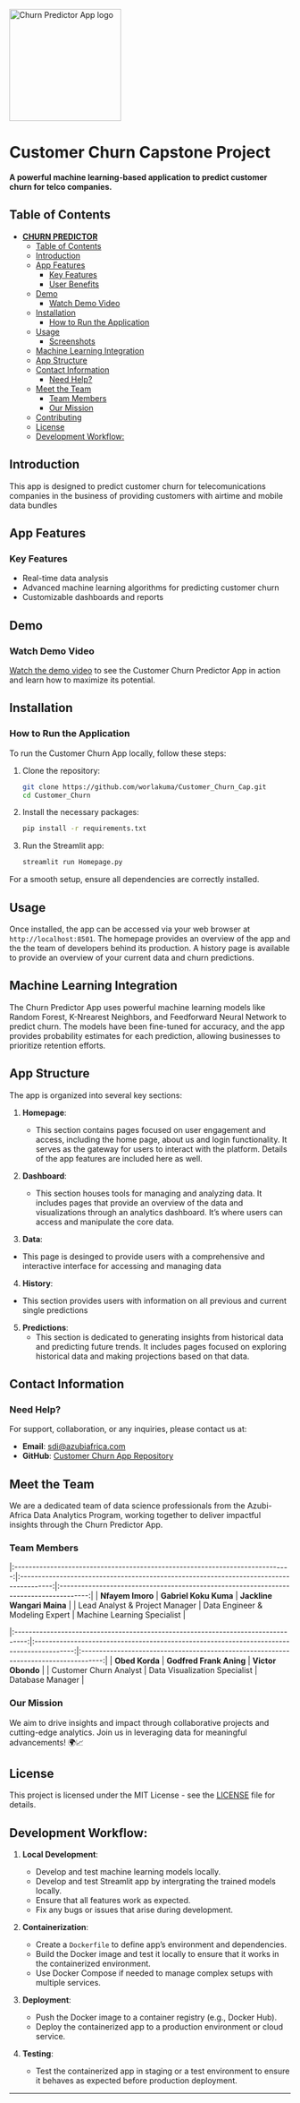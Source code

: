 <img src="./assets/team_logo.svg" alt="Churn Predictor App logo" style="margin-top:0px;width:200px"></img>

# **Customer Churn Capstone Project**

**A powerful machine learning-based application to predict customer churn for telco companies.**

## Table of Contents
- [**CHURN PREDICTOR**](#churn-predictor)
  - [Table of Contents](#table-of-contents)
  - [Introduction](#introduction)
  - [App Features](#app-features)
    - [Key Features](#key-features)
    - [User Benefits](#user-benefits)
  - [Demo](#demo)
    - [Watch Demo Video](#watch-demo-video)
  - [Installation](#installation)
    - [How to Run the Application](#how-to-run-the-application)
  - [Usage](#usage)
    - [Screenshots](#screenshots)
  - [Machine Learning Integration](#machine-learning-integration)
  - [App Structure](#app-structure)
  - [Contact Information](#contact-information)
    - [Need Help?](#need-help)
  - [Meet the Team](#meet-the-team)
    - [Team Members](#team-members)
    - [Our Mission](#our-mission)
  - [Contributing](#contributing)
  - [License](#license)
  - [Development Workflow:](#development-workflow)

## Introduction
This app is designed to predict customer churn for telecomunications companies in the business of providing customers with airtime and mobile data bundles

## App Features

### Key Features
- Real-time data analysis
- Advanced machine learning algorithms for predicting customer churn
- Customizable dashboards and reports

## Demo
### Watch Demo Video
[Watch the demo video](https://www.youtube.com/watch?v=8lGpZkjnkt4) to see the Customer Churn Predictor App in action and learn how to maximize its potential.

## Installation

### How to Run the Application
To run the Customer Churn App locally, follow these steps:


1. Clone the repository:
   ```bash
   git clone https://github.com/worlakuma/Customer_Churn_Cap.git
   cd Customer_Churn
   ```
2. Install the necessary packages:
   ```bash
   pip install -r requirements.txt
   ```
3. Run the Streamlit app:
   ```bash
   streamlit run Homepage.py
   ```

For a smooth setup, ensure all dependencies are correctly installed.

## Usage
Once installed, the app can be accessed via your web browser at `http://localhost:8501`. The homepage provides an overview of the app and the the team of developers behind its production. A history page is available to provide an overview of your current data and churn predictions.

<!-- ### Screenshots -->
<!-- <table>
  <tr>
    <td>
      <h4>Welcome Page</h4>
      <img src="./assets/churn_predictor.png" alt="Welcome Page" width="400"/>
    </td>
    <td>
      <h4>Home Page</h4>
      <img src="./assets/home.png" alt="Home Page" width="400" height='400'/>
    </td>
  </tr>
  <tr>
    <td>
      <h4>Data Management</h4>
      <img src="./assets/data.png" alt="Data Management" width="400"/>      
    </td>
    <td>
      <h4>Dashboard Overview</h4>
      <img src="./assets/dashboard.png" alt="Dashboard Overview" width="400" height='425'/>      
    </td>
  </tr>
  <tr>
    <td>
      <h4>Prediction Results</h4>
      <img src="./assets/prediction.png" alt="Prediction Results" width="400"/>
    </td>
    <td>
      <h4>History Page</h4>
      <img src="./assets/history.png" alt="History Page" width="400" height='275'/>
    </td>
  </tr>
</table> -->

## Machine Learning Integration
The Churn Predictor App uses powerful machine learning models like Random Forest, K-Nrearest Neighbors, and Feedforward Neural Network to predict churn. The models have been fine-tuned for accuracy, and the app provides probability estimates for each prediction, allowing businesses to prioritize retention efforts.

## App Structure
The app is organized into several key sections:

1. **Homepage**: 
   - This section contains pages focused on user engagement and access, including the home page, about us and login functionality. It serves as the gateway for users to interact with the platform. Details of the app features are included here as well.

2. **Dashboard**:
   - This section houses tools for managing and analyzing data. It includes pages that provide an overview of the data and visualizations through an analytics dashboard. It’s where users can access and manipulate the core data.

3. **Data**:
  - This page is desinged to provide users with a comprehensive and interactive interface for accessing and managing data

4. **History**:
  - This section provides users with information on all previous and current single predictions

5. **Predictions**:
   - This section is dedicated to generating insights from historical data and predicting future trends. It includes pages focused on exploring historical data and making projections based on that data.


## Contact Information
### Need Help?
For support, collaboration, or any inquiries, please contact us at:
- **Email**: [sdi@azubiafrica.com](mailto:wolakuma@gmail.com)
- **GitHub**: [Customer Churn App Repository](https://github.com/worlakuma/Customer_Churn_Cap.git)

## Meet the Team
We are a dedicated team of data science professionals from the Azubi-Africa Data Analytics Program, working together to deliver impactful insights through the Churn Predictor App.

### Team Members
<!-- | <img src="./assets/devops.jpeg" alt="Nfayem Imoro" width="200" height="200"> | <img src="./assets/team_member_2.jpeg" alt="Gabriel Koku Kuma" width="200" height="200"> | <img src="./assets/jackops.jpg" alt="Jackline Wangari Maina" width="200" height="200"> | -->
|:-----------------------------------------------------------------------------:|:---------------------------------------------------------------------------------------:|:--------------------------------------------------------------------------------------:|
| **Nfayem Imoro**                                                              | **Gabriel Koku Kuma**                                                                    | **Jackline Wangari Maina**                                                             |
| Lead Analyst & Project Manager                                                     | Data Engineer & Modeling Expert                                                          | Machine Learning Specialist                                                            |

<!-- | <img src="./assets/team_member_4.jpeg" alt="Obed Korda" width="200" height="200"> | <img src="./assets/team_member_5.jpeg" alt="Godfred Frank Aning" width="200" height="200"> | <img src="./assets/team_member_6.jpeg" alt="Victor Obondo" width="200" height="200"> | -->
|:---------------------------------------------------------------------------------:|:-----------------------------------------------------------------------------------------:|:------------------------------------------------------------------------------------:|
| **Obed Korda**                                                                    | **Godfred Frank Aning**                                                                    | **Victor Obondo**                                                                    |
| Customer Churn Analyst                                                            | Data Visualization Specialist                                                              | Database Manager                                                                     |

### Our Mission
We aim to drive insights and impact through collaborative projects and cutting-edge analytics. Join us in leveraging data for meaningful advancements! 🌍📈


<!-- ## Contributing
We welcome contributions from the community! Please read our [Contributing Guide](https://github.com/Nfayem/Churn_Predictor/blob/DevOps/CONTRIBUTING.md) for more information on how to get involved. -->


## License
This project is licensed under the MIT License - see the [LICENSE](https://github.com/worlakuma/Customer_Churn_Cap/blob/main/LICENSE) file for details.

## Development Workflow:

1. **Local Development**:
   - Develop and test machine learning models locally.
   - Develop and test Streamlit app by intergrating the trained models locally.
   - Ensure that all features work as expected.
   - Fix any bugs or issues that arise during development.

2. **Containerization**:
   - Create a `Dockerfile` to define app’s environment and dependencies.
   - Build the Docker image and test it locally to ensure that it works in the containerized environment.
   - Use Docker Compose if needed to manage complex setups with multiple services.

3. **Deployment**:
   - Push the Docker image to a container registry (e.g., Docker Hub).
   - Deploy the containerized app to a production environment or cloud service.

4. **Testing**:
   - Test the containerized app in staging or a test environment to ensure it behaves as expected before production deployment.

---

